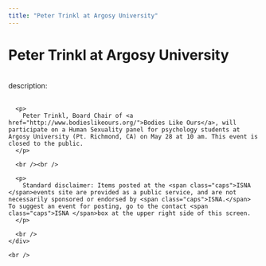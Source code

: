 ```yaml
---
title: "Peter Trinkl at Argosy University"
---
```


# Peter Trinkl at Argosy University

<div class="flexinode-body flexinode-2">
  <div class="flexinode-textarea-1">
    <div class="form-item">
      <br /> <label>description:</label><br /><br /> 
      
      <p>
        Peter Trinkl, Board Chair of <a href="http://www.bodieslikeours.org/">Bodies Like Ours</a>, will participate on a Human Sexuality panel for psychology students at Argosy University (Pt. Richmond, CA) on May 28 at 10 am. This event is closed to the public.
      </p>
      
      <br /><br />
      
      <p>
        Standard disclaimer: Items posted at the <span class="caps">ISNA </span>events site are provided as a public service, and are not necessarily sponsored or endorsed by <span class="caps">ISNA.</span> To suggest an event for posting, go to the contact <span class="caps">ISNA </span>box at the upper right side of this screen.
      </p>
      
      <br />
    </div>
    
    <br />
  </div>
</div>